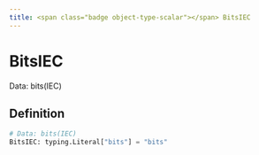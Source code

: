 ```yaml
---
title: <span class="badge object-type-scalar"></span> BitsIEC
---
```

# <span class="badge object-type-scalar"></span> BitsIEC

Data: bits(IEC)

## Definition

```python
# Data: bits(IEC)
BitsIEC: typing.Literal["bits"] = "bits"
```
